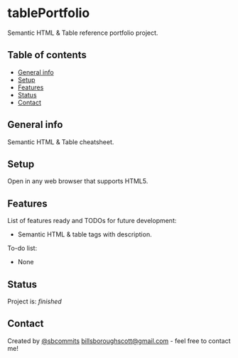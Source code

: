 # tablePortfolio
Semantic HTML & Table reference portfolio project.

## Table of contents
* [General info](#general-info)
* [Setup](#setup)
* [Features](#features)
* [Status](#status)
* [Contact](#contact)

## General info
Semantic HTML & Table cheatsheet.

## Setup
Open in any web browser that supports HTML5.

## Features
List of features ready and TODOs for future development:
* Semantic HTML & table tags with description.

To-do list:
* None

## Status
Project is: _finished_

## Contact
Created by [@sbcommits](https://github.com/sbcommits) billsboroughscott@gmail.com - feel free to contact me!
